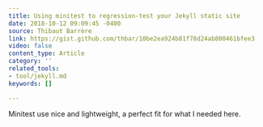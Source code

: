 ```yaml
---
title: Using minitest to regression-test your Jekyll static site
date: 2018-10-12 09:09:45 -0400
source: Thibaut Barrère
link: https://gist.github.com/thbar/10be2ea924b81f78d24ab800461bfee3
video: false
content_type: Article
category: ''
related_tools:
- tool/jekyll.md
keywords: []

---
```

Minitest use nice and lightweight, a perfect fit for what I needed here.